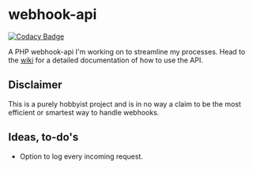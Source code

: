 # webhook-api

[![Codacy Badge](https://api.codacy.com/project/badge/Grade/aec1b5740a6b43bd8754ae2bfad56bc7)](https://www.codacy.com/app/jakobjohansson2/webhook-api?utm_source=github.com&utm_medium=referral&utm_content=jakobjohansson/webhook-api&utm_campaign=badger)

A PHP webhook-api I'm working on to streamline my processes. Head to the [wiki](https://github.com/jakobjohansson/webhook-api/wiki) for a detailed documentation of how to use the API.

## Disclaimer
This is a purely hobbyist project and is in no way a claim to be the most efficient or smartest way to handle webhooks.

## Ideas, to-do's
- Option to log every incoming request.

